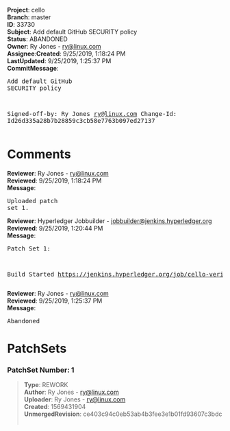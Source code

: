 <strong>Project</strong>: cello</br><strong>Branch</strong>: master<br><strong>ID</strong>: 33730<br><strong>Subject</strong>: Add default GitHub SECURITY policy<br><strong>Status</strong>: ABANDONED<br><strong>Owner</strong>: Ry Jones - ry@linux.com<br><strong>Assignee</strong>:<strong>Created</strong>: 9/25/2019, 1:18:24 PM<br><strong>LastUpdated</strong>: 9/25/2019, 1:25:37 PM<br><strong>CommitMessage</strong>:<br><pre>Add default GitHub SECURITY policy

Signed-off-by: Ry Jones <ry@linux.com>
Change-Id: Id26d335a28b7b28859c3cb58e7763b097ed27137
</pre><h1>Comments</h1><strong>Reviewer</strong>: Ry Jones - ry@linux.com<br><strong>Reviewed</strong>: 9/25/2019, 1:18:24 PM<br><strong>Message</strong>: <pre>Uploaded patch set 1.</pre><strong>Reviewer</strong>: Hyperledger Jobbuilder - jobbuilder@jenkins.hyperledger.org<br><strong>Reviewed</strong>: 9/25/2019, 1:20:44 PM<br><strong>Message</strong>: <pre>Patch Set 1:

Build Started https://jenkins.hyperledger.org/job/cello-verify-x86_64/1307/</pre><strong>Reviewer</strong>: Ry Jones - ry@linux.com<br><strong>Reviewed</strong>: 9/25/2019, 1:25:37 PM<br><strong>Message</strong>: <pre>Abandoned</pre><h1>PatchSets</h1><h3>PatchSet Number: 1</h3><blockquote><strong>Type</strong>: REWORK<br><strong>Author</strong>: Ry Jones - ry@linux.com<br><strong>Uploader</strong>: Ry Jones - ry@linux.com<br><strong>Created</strong>: 1569431904<br><strong>UnmergedRevision</strong>: ce403c94c0eb53ab4b3fee3e1b01fd93607c3bdc<br><br></blockquote>